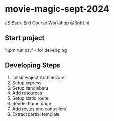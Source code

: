 # movie-magic-sept-2024
JS Back-End Course Workshop @SoftUni

## Start project
'npm run dev' - for developing

## Developing Steps
 1. Initial Project Architecture
 2. Setup express
 3. Setup handlebars
 4. Add resources
 5. Setup static route
 6. Render home page
 7. Add routes and controllers
 8. Extract partial template
